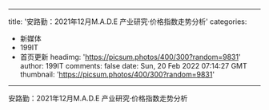 
---
title: '安路勤：2021年12月M.A.D.E 产业研究·价格指数走势分析'
categories: 
 - 新媒体
 - 199IT
 - 首页更新
headimg: 'https://picsum.photos/400/300?random=9831'
author: 199IT
comments: false
date: Sun, 20 Feb 2022 07:14:27 GMT
thumbnail: 'https://picsum.photos/400/300?random=9831'
---

<div>   
安路勤：2021年12月M.A.D.E 产业研究·价格指数走势分析  
</div>
            